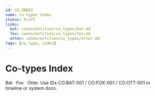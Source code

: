 ```yaml
---
id: CO:INDEX
name: Co-types Index
status: Draft
links:
  bat: canon/entities/co_types/bat.md
  fox: canon/entities/co_types/fox.md
  otter: canon/entities/co_types/otter.md
tags: [co_type, index]
---
```

# Co-types Index
Bat · Fox · Otter. Use IDs CO:BAT-001 / CO:FOX-001 / CO:OTT-001 in timeline or system docs.
